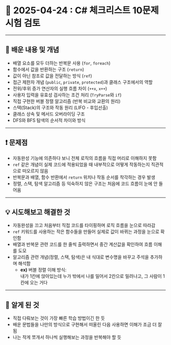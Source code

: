 # 📅 2025-04-24 : C# 체크리스트 10문제 시험 검토

---

## 📝 배운 내용 및 개념

- 배열 요소를 모두 더하는 반복문 사용 (`for`, `foreach`)
- 함수에서 값을 반환하는 구조 (`return`)
- 값이 아닌 참조로 값을 전달하는 방식 (`ref`)
- 접근 제한자 개념 (`public`, `private`, `protected`)과 클래스 구조에서의 역할
- 전위/후위 증가 연산자의 실행 흐름 차이 (`++x`, `x++`)
- 사용자 입력을 유효성 검사하는 조건 처리 (`TryParse`와 `if`)
- 직접 구현한 버블 정렬 알고리즘 (반복 비교와 교환의 원리)
- 스택(Stack)의 구조와 작동 원리 (LIFO - 후입선출)
- 클래스 상속 및 메서드 오버라이딩 구조
- DFS와 BFS 탐색의 순서적 차이와 방식

---

## ❗ 문제점

- 자동완성 기능에 의존하다 보니 전체 로직의 흐름을 직접 머리로 이해하지 못함
- `ref` 같은 개념이 실제 코드에 적용되었을 때 내부적으로 어떻게 작동하는지 직관적으로 떠오르지 않음
- 반복문과 배열, 함수 반환에서 `return` 위치나 작동 순서를 착각하는 경우 발생
- 정렬, 스택, 탐색 알고리즘 등 익숙하지 않은 구조는 처음에 코드 흐름이 눈에 안 들어옴

---

## 💡 시도해보고 해결한 것

- 자동완성을 끄고 처음부터 직접 코드를 타이핑하며 로직 흐름을 눈으로 따라감
- `ref` 키워드를 사용하는 작은 함수들을 만들어 실제로 값이 바뀌는 과정을 눈으로 확인함
- 배열과 반복문 관련 코드를 한 줄씩 출력하면서 중간 계산값을 확인하여 흐름 이해를 도모
- 알고리즘 관련 개념(정렬, 스택, 탐색)은 내 식대로 변수명을 바꾸고 주석을 추가하며 해석함  
  - **ex)** 버블 정렬 이해 방식:  
    내가 1칸에 앉아있는데 누가 밖에서 나를 밀어서 2칸으로 밀려나고, 그 사람이 1칸에 오는 거다

---

## 🧠 알게 된 것

- 직접 다뤄보는 것이 가장 빠른 학습 방법이긴 한 듯
- 배운 문법들을 나만의 방식으로 구현해서 떠올린 다음 사용하면 이해가 조금 더 잘 됨
- 나는 작게 쪼개서 하나씩 실행해보는 과정을 반복해야 할 듯
